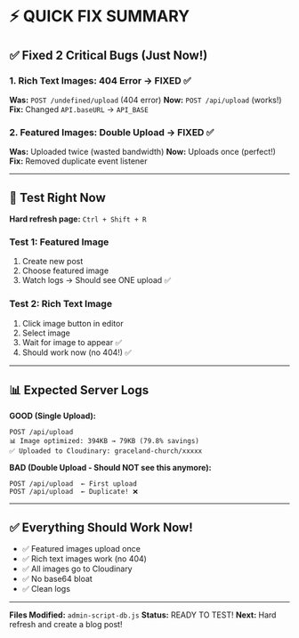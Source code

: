 # ⚡ QUICK FIX SUMMARY

## ✅ Fixed 2 Critical Bugs (Just Now!)

### 1. Rich Text Images: 404 Error → FIXED ✅
**Was:** `POST /undefined/upload` (404 error)
**Now:** `POST /api/upload` (works!)
**Fix:** Changed `API.baseURL` → `API_BASE`

### 2. Featured Images: Double Upload → FIXED ✅
**Was:** Uploaded twice (wasted bandwidth)
**Now:** Uploads once (perfect!)
**Fix:** Removed duplicate event listener

---

## 🧪 Test Right Now

**Hard refresh page:** `Ctrl + Shift + R`

### Test 1: Featured Image
1. Create new post
2. Choose featured image
3. Watch logs → Should see ONE upload ✅

### Test 2: Rich Text Image  
1. Click image button in editor
2. Select image
3. Wait for image to appear ✅
4. Should work now (no 404!) ✅

---

## 📊 Expected Server Logs

**GOOD (Single Upload):**
```
POST /api/upload
📊 Image optimized: 394KB → 79KB (79.8% savings)
✅ Uploaded to Cloudinary: graceland-church/xxxxx
```

**BAD (Double Upload - Should NOT see this anymore):**
```
POST /api/upload  ← First upload
POST /api/upload  ← Duplicate! ❌
```

---

## ✅ Everything Should Work Now!

- ✅ Featured images upload once
- ✅ Rich text images work (no 404)
- ✅ All images go to Cloudinary
- ✅ No base64 bloat
- ✅ Clean logs

---

**Files Modified:** `admin-script-db.js`
**Status:** READY TO TEST! 
**Next:** Hard refresh and create a blog post!
